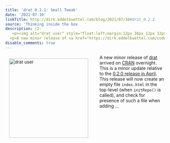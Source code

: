 ```yaml
---
title: 'drat 0.2.1: Small Tweak'
date: '2021-07-10'
linkTitle: http://dirk.eddelbuettel.com/blog/2021/07/10#drat_0.2.1
source: 'Thinking inside the box   '
description: |2-
   <p><img alt="drat user" style="float:left;margin:12px 36px 12px 12px;" width="250" src="http://i.imgur.com/dXKsSSK.jpg"/></p>
  <p>A new minor release of <a href="https://dirk.eddelbuettel.com/code/drat.html">drat</a> arrived on <a href="https://cran.r-project.org">CRAN</a> overnight. This is a minor update relative to the <a href="https://dirk.eddelbuettel.com/blog/2021/04/22#drat_0.2.0">0.2.0 release in April</a>. This release will now create an empty file <code>index.html</code> in the top-level (when <code>initRepo()</code> is called), and check for presence of such a file when adding ...
disable_comments: true
---
```

 <p><img alt="drat user" style="float:left;margin:12px 36px 12px 12px;" width="250" src="http://i.imgur.com/dXKsSSK.jpg"/></p>
<p>A new minor release of <a href="https://dirk.eddelbuettel.com/code/drat.html">drat</a> arrived on <a href="https://cran.r-project.org">CRAN</a> overnight. This is a minor update relative to the <a href="https://dirk.eddelbuettel.com/blog/2021/04/22#drat_0.2.0">0.2.0 release in April</a>. This release will now create an empty file <code>index.html</code> in the top-level (when <code>initRepo()</code> is called), and check for presence of such a file when adding ...